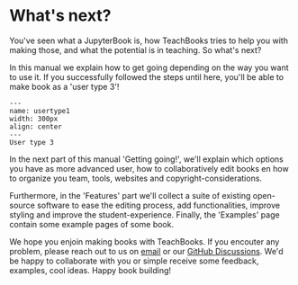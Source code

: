 # What's next?

You've seen what a JupyterBook is, how TeachBooks tries to help you with making those, and what the potential is in teaching. So what's next?

In this manual we explain how to get going depending on the way you want to use it. If you successfully followed the steps until here, you'll be able to make book as a 'user type 3'!

```{figure} ../installation-and-setup/figures/usertype3.jpg
---
name: usertype1
width: 300px
align: center
---
User type 3
```

In the next part of this manual 'Getting going!', we'll explain which options you have as more advanced user, how to collaboratively edit books en how to organize you team, tools, websites and copyright-considerations.

Furthermore, in the 'Features' part we'll collect a suite of existing open-source software to ease the editing process, add functionalities, improve styling and improve the student-experience. Finally, the 'Examples' page contain some example pages of some book.

We hope you enjoin making books with TeachBooks. If you encouter any problem, please reach out to us on [email](mailto:info@teachbooks.io) or our [GitHub Discussions](https://github.com/orgs/TeachBooks/discussions). We'd be happy to collaborate with you or simple receive some feedback, examples, cool ideas. Happy book building!